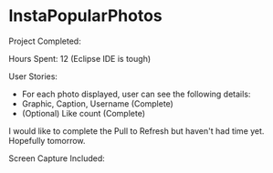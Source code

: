 InstaPopularPhotos
==================

Project Completed:

Hours Spent: 12 (Eclipse IDE is tough)

User Stories:
  - For each photo displayed, user can see the following details:
  - Graphic, Caption, Username (Complete)
  - (Optional) Like count (Complete)
  
I would like to complete the Pull to Refresh but haven't had time yet. Hopefully tomorrow.

Screen Capture Included:
